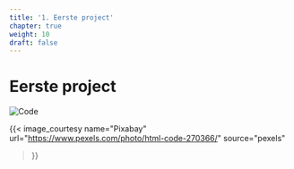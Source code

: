 ```yaml
---
title: '1. Eerste project'
chapter: true
weight: 10
draft: false
---
```


# Eerste project

![Code](/images/intro/code.webp)

{{< image_courtesy 
  name="Pixabay"
  url="https://www.pexels.com/photo/html-code-270366/"
  source="pexels"
  >}}